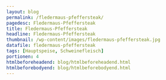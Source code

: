 ```yaml
---
layout: blog
permalink: /fledermaus-pfeffersteak/
pagedesc: Fledermaus-Pfeffersteak
title: Fledermaus-Pfeffersteak
headline: Fledermaus-Pfeffersteak
thumbnail: /wp-content/images/fledermaus-pfeffersteak.jpg
datafile: fledermaus-pfeffersteak
tags: [Hauptspeise, Schweinefleisch]
portionen: 4
htmlbeforeheadend: blog/htmlbeforeheadend.html
htmlbeforebodyend: blog/htmlbeforebodyend.html
---
```

